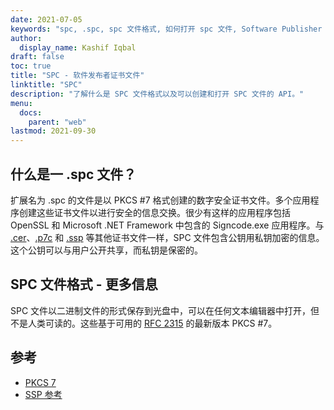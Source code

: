 ```yaml
---
date: 2021-07-05
keywords: "spc, .spc, spc 文件格式, 如何打开 spc 文件, Software Publisher Certificate File"
author:
  display_name: Kashif Iqbal
draft: false
toc: true
title: "SPC - 软件发布者证书文件"
linktitle: "SPC"
description: "了解什么是 SPC 文件格式以及可以创建和打开 SPC 文件的 API。"
menu:
  docs:
    parent: "web"
lastmod: 2021-09-30
---
```


## 什么是一 .spc 文件？

扩展名为 .spc 的文件是以 PKCS #7 格式创建的数字安全证书文件。多个应用程序创建这些证书文件以进行安全的信息交换。很少有这样的应用程序包括 OpenSSL 和 Microsoft .NET Framework 中包含的 Signcode.exe 应用程序。与 [.cer](/zh/web/cer/)、[.p7c](/zh/web/p7c/) 和 [.ssp](/zh/web/ssp/) 等其他证书文件一样，SPC 文件包含公钥用私钥加密的信息。这个公钥可以与用户公开共享，而私钥是保密的。

## SPC 文件格式 - 更多信息

SPC 文件以二进制文件的形式保存到光盘中，可以在任何文本编辑器中打开，但不是人类可读的。这些基于可用的 [RFC 2315](https://datatracker.ietf.org/doc/html/rfc2315) 的最新版本 PKCS #7。

## 参考

* [PKCS 7](https://en.wikipedia.org/wiki/PKCS_7)
* [SSP 参考](https://scalate.github.io/scalate/documentation/ssp-reference.html)

